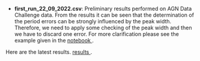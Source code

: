 <ul>
<li> 
 
<b> first_run_22_09_2022.csv</b>: Preliminary results performed on AGN Data Challenge data. From the results it can be seen that the determination of the period errors can be strongly influenced by the peak width. Therefore, we need to apply some checking of the peak width and then we have to discard one error. For more clarification please see the example given in the <a href="https://github.com/LSST-sersag/periodicities/blob/main/agc_dc_results/AGN_DC_example.ipynb"> notebook </a>.
</li>
</ul>
Here are the latest results.
<a href="baseperiodicity/agc_dc_results/interactive_plot.html"> results </a>.
